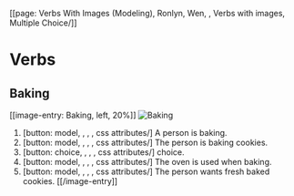 [[page: Verbs With Images (Modeling), Ronlyn, Wen, , Verbs with images, Multiple Choice/]]
# Verbs
## Baking
[[image-entry: Baking, left, 20%]]
![Baking](verb-bake.jpg)
1. [button: model, , , , css attributes/] A person is baking.
1. [button: model, , , , css attributes/] The person is baking cookies.
1. [button: choice, , , , css attributes/] choice.
1. [button: model, , , , css attributes/] The oven is used when baking.
1. [button: model, , , , css attributes/] The person wants fresh baked cookies.
[[/image-entry]]